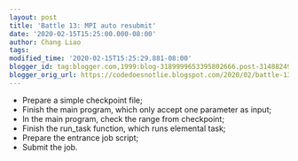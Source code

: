 ```yaml
---
layout: post
title: 'Battle 13: MPI auto resubmit'
date: '2020-02-15T15:25:00.000-08:00'
author: Chang Liao
tags:
modified_time: '2020-02-15T15:25:29.881-08:00'
blogger_id: tag:blogger.com,1999:blog-3189999653395802666.post-3148824938682178426
blogger_orig_url: https://codedoesnotlie.blogspot.com/2020/02/battle-13-mpi-auto-resubmit.html
---
```



* Prepare a simple checkpoint file; 
* Finish the main program, which only accept one parameter as input; 
* In the main program, check the range from checkpoint; 
* Finish the run_task function, which runs elemental task; 
* Prepare the entrance job script; 
* Submit the job. 